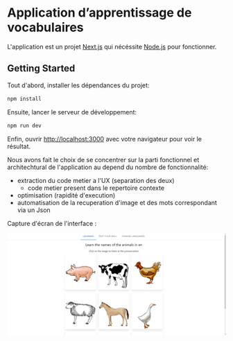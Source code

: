 # Application d’apprentissage de vocabulaires

L'application est un projet [Next.js](https://nextjs.org/) qui nécéssite [Node.js](https://nodejs.org/en/) pour fonctionner.

## Getting Started

Tout d'abord, installer les dépendances du projet:

```bash
npm install
```

Ensuite, lancer le serveur de développement:

```bash
npm run dev
```

Enfin, ouvrir [http://localhost:3000](http://localhost:3000) avec votre navigateur pour voir le résultat.


Nous avons fait le choix de se concentrer sur la parti fonctionnel et architechtural de l'application au depend du nombre de fonctionnalité:

- extraction du code metier a l'UX (separation des deux)
  - code metier present dans le repertoire contexte
- optimisation (rapidité d'execution)
- automatisation de la recuperation d'image et des mots correspondant via un Json

Capture d'écran de l'interface :

![image](interface.png)
